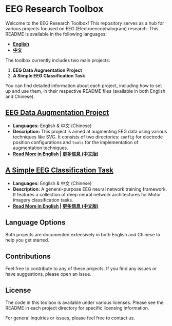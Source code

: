 # EEG Research Toolbox

Welcome to the EEG Research Toolbox! This repository serves as a hub for various projects focused on EEG (Electroencephalogram) research. This README is available in the following languages:

- **[English](./README_En.md)**
- **[中文](./README_Ch.md)**

The toolbox currently includes two main projects:

1. **EEG Data Augmentation Project**
2. **A Simple EEG Classification Task**

You can find detailed information about each project, including how to set up and use them, in their respective README files (available in both English and Chinese).

## [EEG Data Augmentation Project](./EEG-Data-Augmentation/README_En.md)

- **Languages:** English & 中文 (Chinese)
- **Description:** This project is aimed at augmenting EEG data using various techniques like SVG. It consists of two directories: `config` for electrode position configurations and `tools` for the implementation of augmentation techniques.
- **[Read More in English](./EEG_Novel_Data_Augmentation/README_En.md) | [更多信息 (中文版)](./EEG_Novel_Data_Augmentation/README_Ch.md)**

## [A Simple EEG Classification Task](./A_Quick_EEG_Classification/README_En.md)

- **Languages:** English & 中文 (Chinese)
- **Description:** A general-purpose EEG neural network training framework. It features a collection of deep neural network architectures for Motor Imagery classification tasks.
- **[Read More in English](./A_Quick_EEG_Classification/README_En.md) | [更多信息 (中文版)](./A_Quick_EEG_Classification/README_Ch.md)**

## Language Options

Both projects are documented extensively in both English and Chinese to help you get started.

## Contributions

Feel free to contribute to any of these projects. If you find any issues or have suggestions, please open an issue.

## License

The code in this toolbox is available under various licenses. Please see the README in each project directory for specific licensing information.

For general inquiries or issues, please feel free to contact us.

